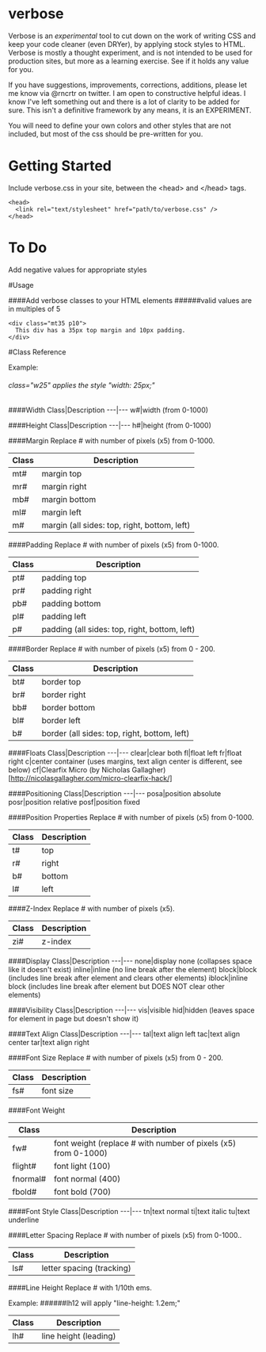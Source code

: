 verbose
=======
Verbose is an *experimental* tool to cut down on the work of writing CSS and keep your code cleaner (even DRYer), by applying stock styles to HTML. Verbose is mostly a thought experiment, and is not intended to be used for production sites, but more as a learning exercise. See if it holds any value for you. 

If you have suggestions, improvements, corrections, additions, please let me know via @rncrtr on twitter. I am open to constructive helpful ideas. I know I've left something out and there is a lot of clarity to be added for sure. This isn't a definitive framework by any means, it is an EXPERIMENT.

You will need to define your own colors and other styles that are not included, but most of the css should be pre-written for you.

# Getting Started
Include verbose.css in your site, between the &lt;head&gt; and &lt;/head&gt; tags.

    <head>
      <link rel="text/stylesheet" href="path/to/verbose.css" />
    </head>

# To Do
Add negative values for appropriate styles

#Usage

####Add verbose classes to your HTML elements 
######valid values are in multiples of 5
    
    <div class="mt35 p10">
      This div has a 35px top margin and 10px padding. 
    </div>

#Class Reference

Example:
###### class="w25" applies the style "width: 25px;" 

####Width
Class|Description
---|---
w#|width (from 0-1000)

####Height
Class|Description
---|---
h#|height (from 0-1000)

####Margin
Replace # with number of pixels (x5) from 0-1000. 

Class|Description
---|---
mt#|margin top
mr#|margin right
mb#|margin bottom
ml#|margin left
m#|margin (all sides: top, right, bottom, left)

####Padding
Replace # with number of pixels (x5) from 0-1000. 

Class|Description
---|---
pt#|padding top
pr#|padding right
pb#|padding bottom
pl#|padding left
p#|padding (all sides: top, right, bottom, left)

####Border
Replace # with number of pixels (x5) from 0 - 200. 

Class|Description
---|---
bt#|border top
br#|border right
bb#|border bottom
bl#|border left
b#|border (all sides: top, right, bottom, left)

####Floats
Class|Description
---|---
clear|clear both
fl|float left
fr|float right
c|center container (uses margins, text align center is different, see below)
cf|Clearfix Micro (by Nicholas Gallagher)[http://nicolasgallagher.com/micro-clearfix-hack/]

####Positioning
Class|Description
---|---
posa|position absolute
posr|position relative
posf|position fixed

####Position Properties
Replace # with number of pixels (x5) from 0-1000.

Class|Description
---|---
t#|top
r#|right 
b#|bottom
l#|left

####Z-Index
Replace # with number of pixels (x5). 

Class|Description
---|---
zi#|z-index

####Display
Class|Description
---|---
none|display none (collapses space like it doesn't exist)
inline|inline (no line break after the element)
block|block (includes line break after element and clears other elements)
iblock|inline block (includes line break after element but DOES NOT clear other elements)

####Visibility
Class|Description
---|---
vis|visible
hid|hidden  (leaves space for element in page but doesn't show it)

####Text Align
Class|Description
---|---
tal|text align left
tac|text align center
tar|text align right

####Font Size
Replace # with number of pixels (x5) from 0 - 200. 

Class|Description
---|---
fs#|font size

####Font Weight
 
Class|Description
---|---
fw#|font weight (replace # with number of pixels (x5) from 0-1000)
flight#|font light (100)
fnormal#|font normal (400)
fbold#|font bold (700)

####Font Style
Class|Description
---|---
tn|text normal
ti|text italic
tu|text underline

####Letter Spacing
Replace # with number of pixels (x5) from 0-1000..

Class|Description
---|---
ls#|letter spacing (tracking)

####Line Height
Replace # with 1/10th ems. 

Example: 
######lh12 will apply "line-height: 1.2em;"

Class|Description
---|---
lh#|line height (leading)